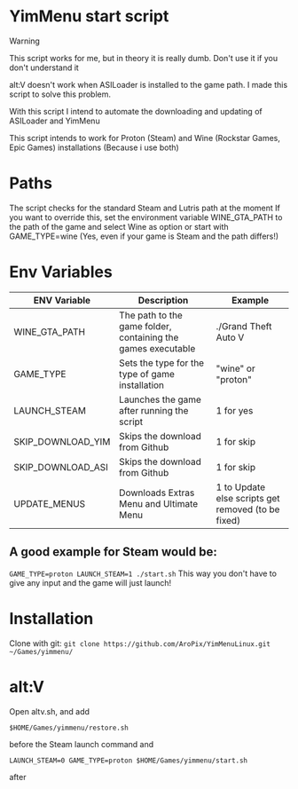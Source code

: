 # YimMenu start script

> [!WARNING]  
> This script works for me, but in theory it is really dumb. Don't use it if you don't understand it

alt:V doesn't work when ASILoader is installed to the game path. I made this script to solve this problem.

With this script I intend to automate the downloading and updating of ASILoader and YimMenu

This script intends to work for Proton (Steam) and Wine (Rockstar Games, Epic Games) installations (Because i use both)

# Paths
The script checks for the standard Steam and Lutris path at the moment
If you want to override this, set the environment variable WINE_GTA_PATH to the path of the game and select Wine as option or start with GAME_TYPE=wine (Yes, even if your game is Steam and the path differs!)


# Env Variables

| ENV Variable      | Description                                                  | Example                                            |
|-------------------|--------------------------------------------------------------|----------------------------------------------------|
| WINE_GTA_PATH     | The path to the game folder, containing the games executable | ./Grand Theft Auto V                               |
| GAME_TYPE         | Sets the type for the type of game installation              | "wine" or "proton"                                 |
| LAUNCH_STEAM      | Launches the game after running the script                   | 1 for yes                                          |
| SKIP_DOWNLOAD_YIM | Skips the download from Github                               | 1 for skip                                         |
| SKIP_DOWNLOAD_ASI | Skips the download from Github                               | 1 for skip                                         |
| UPDATE_MENUS      | Downloads Extras Menu and Ultimate Menu                      | 1 to Update else scripts get removed (to be fixed) |

## A good example for Steam would be:
`GAME_TYPE=proton LAUNCH_STEAM=1 ./start.sh`
This way you don't have to give any input and the game will just launch!

# Installation

Clone with git:
`git clone https://github.com/AroPix/YimMenuLinux.git ~/Games/yimmenu/`

# alt:V
Open altv.sh, and add

`$HOME/Games/yimmenu/restore.sh`

before the Steam launch command and

`LAUNCH_STEAM=0 GAME_TYPE=proton $HOME/Games/yimmenu/start.sh`

after